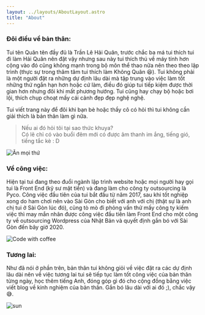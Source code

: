 ```yaml
---
layout: ../layouts/AboutLayout.astro
title: "About"
---
```


### Đôi điều về bản thân:

Tui tên Quân tên đầy đủ là Trần Lê Hải Quân, trước chắc ba má tui thích tui đi làm Hải Quân nên đặt vậy nhưng sau này tui thích thú về máy tính hơn cộng vào đó cũng không mạnh trong bộ môn thể thao nữa nên theo theo lập trình (thực sự trong thâm tâm tui thích làm Không Quân 😆). Tui không phải là một người đặt ra những dự định lâu dài mà tập trung vào việc làm tốt những thứ ngắn hạn hơn hoặc cứ làm, điều đó giúp tui tiếp kiệm được thời gian hơn nhưng đôi khi mất phương hướng. Tui cũng hay chạy bộ hoặc bơi lội, thích chụp choạt mấy cái cảnh đẹp đẹp nghệ nghệ.

Tui viết trang này để đôi khi bạn bè hoặc thầy cô có hỏi thì tui không cần giải thích là bản thân làm gì nữa.

> Nếu ai đó hỏi tôi tại sao thức khuya?\
> Có lẽ chỉ có vào buổi đêm mới có được âm thanh im ắng, tiếng gió, tiếng tắc kè : D

![Ăn mọi thứ](/media/img20201128142401.jpg "Ăn mọi thứ")

### Về công việc:

Hiện tại tui đang theo đuổi ngành lập trình website hoặc mọi người hay gọi tui là Front End (kỹ sư mặt tiền) và đang làm cho công ty outsourcing là Pyco. Công việc đầu tiên của tui bắt đầu từ năm 2017, sau khi tốt nghiệp xong do ham chơi nên vào Sài Gòn cho biết với anh với chị (thật sự là anh chị tui ở Sài Gòn lúc đó), cũng tò mò đi phỏng vấn thử mấy công ty kiếm việc thì may mắn nhân được công việc đầu tiên làm Front End cho một công ty về outsourcing Wordpress của Nhật Bản và quyết định gắn bó với Sài Gòn đến bây giờ 2020.

![Code with coffee](/media/img20201122191730.jpg "Code with coffee")

### Tương lai:

Như đã nói ở phần trên, bản thân tui không giỏi về việc đặt ra các dự định lâu dài nên về việc tương lai tui sẽ tiếp tục làm tốt công việc của bản thân từng ngày, học thêm tiếng Anh, đóng góp gì đó cho cộng đồng bằng việc viết blog về kinh nghiệm của bản thân. Gắn bó lâu dài với ai đó ;), chắc vậy 😅.

![sun](/media/img_0289.jpg "sun")

